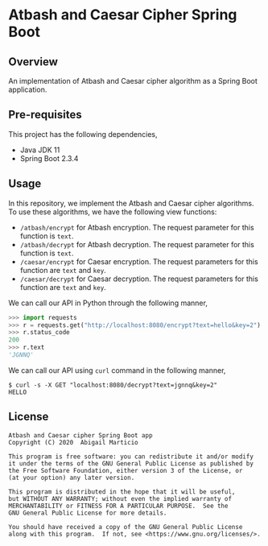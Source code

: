 # Atbash and Caesar Cipher Spring Boot

## Overview

An implementation of Atbash and Caesar cipher algorithm as a Spring Boot application.

## Pre-requisites

This project has the following dependencies,

* Java JDK 11
* Spring Boot 2.3.4

## Usage

In this repository, we implement the Atbash and Caesar cipher algorithms. To use these algorithms, we have the following view functions:

* `/atbash/encrypt` for Atbash encryption. The request parameter for this function is `text`.
* `/atbash/decrypt` for Atbash decryption. The request parameter for this function is `text`.
* `/caesar/encrypt` for Caesar encryption. The request parameters for this function are `text` and `key`.
* `/caesar/decrypt` for Caesar decryption. The request parameters for this function are `text` and `key`.

We can call our API in Python through the following manner,

```python
>>> import requests
>>> r = requests.get("http://localhost:8080/encrypt?text=hello&key=2")
>>> r.status_code
200
>>> r.text
'JGNNQ'
```
We can call our API using `curl` command in the following manner,

```buildoutcfg
$ curl -s -X GET "localhost:8080/decrypt?text=jgnnq&key=2"
HELLO
```

## License

```
Atbash and Caesar cipher Spring Boot app
Copyright (C) 2020  Abigail Marticio

This program is free software: you can redistribute it and/or modify
it under the terms of the GNU General Public License as published by
the Free Software Foundation, either version 3 of the License, or
(at your option) any later version.

This program is distributed in the hope that it will be useful,
but WITHOUT ANY WARRANTY; without even the implied warranty of
MERCHANTABILITY or FITNESS FOR A PARTICULAR PURPOSE.  See the
GNU General Public License for more details.

You should have received a copy of the GNU General Public License
along with this program.  If not, see <https://www.gnu.org/licenses/>.
```